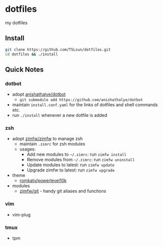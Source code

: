 # dotfiles

my dotfiles

## Install

```sh
git clone https://github.com/TSLsun/dotfiles.git
cd dotfiles && ./install
```

## Quick Notes

### dotbot

- adopt [anishathalye/dotbot](https://github.com/anishathalye/dotbot)
  - `git submodule add https://github.com/anishathalye/dotbot`
- maintain `install.conf.yaml` for the links of dotfiles and shell commands etc.
- run `./install` whenever a new dotfile is added

### zsh

- adopt [zimfw/zimfw](https://github.com/zimfw/zimfw) to manage zsh 
  - maintain `.zimrc` for zsh modules
  - usages:
    - Add new modules to `~/.zimrc`: run `zimfw install`
    - Remove modules from `~/.zimrc`: run `zimfw uninstall`
    - Update modules to latest: run `zimfw update`
    - Upgrade zimfw to latest: run `zimfw upgrade`
- theme
  - [romkatv/powerlevel10k](https://github.com/romkatv/powerlevel10k)
- modules
  - [zimfw/git](https://github.com/zimfw/git) - handy git aliases and functions

### vim

- vim-plug

### tmux

- tpm
